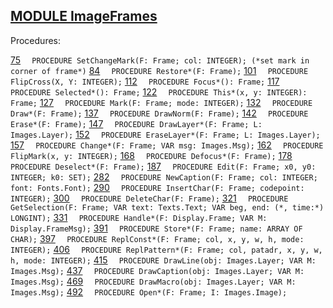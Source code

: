 
## [MODULE ImageFrames](https://github.com/io-core/Paint/blob/main/ImageFrames.Mod)

Procedures:

[75](https://github.com/io-core/Paint/blob/main/ImageFrames.Mod#75) `  PROCEDURE SetChangeMark(F: Frame; col: INTEGER); (*set mark in corner of frame*)`
[84](https://github.com/io-core/Paint/blob/main/ImageFrames.Mod#84) `  PROCEDURE Restore*(F: Frame);`
[101](https://github.com/io-core/Paint/blob/main/ImageFrames.Mod#101) `  PROCEDURE FlipCross(X, Y: INTEGER);`
[112](https://github.com/io-core/Paint/blob/main/ImageFrames.Mod#112) `  PROCEDURE Focus*(): Frame;`
[117](https://github.com/io-core/Paint/blob/main/ImageFrames.Mod#117) `  PROCEDURE Selected*(): Frame;`
[122](https://github.com/io-core/Paint/blob/main/ImageFrames.Mod#122) `  PROCEDURE This*(x, y: INTEGER): Frame;`
[127](https://github.com/io-core/Paint/blob/main/ImageFrames.Mod#127) `  PROCEDURE Mark(F: Frame; mode: INTEGER);`
[132](https://github.com/io-core/Paint/blob/main/ImageFrames.Mod#132) `  PROCEDURE Draw*(F: Frame);`
[137](https://github.com/io-core/Paint/blob/main/ImageFrames.Mod#137) `  PROCEDURE DrawNorm(F: Frame);`
[142](https://github.com/io-core/Paint/blob/main/ImageFrames.Mod#142) `  PROCEDURE Erase*(F: Frame);`
[147](https://github.com/io-core/Paint/blob/main/ImageFrames.Mod#147) `  PROCEDURE DrawLayer*(F: Frame; L: Images.Layer);`
[152](https://github.com/io-core/Paint/blob/main/ImageFrames.Mod#152) `  PROCEDURE EraseLayer*(F: Frame; L: Images.Layer);`
[157](https://github.com/io-core/Paint/blob/main/ImageFrames.Mod#157) `  PROCEDURE Change*(F: Frame; VAR msg: Images.Msg);`
[162](https://github.com/io-core/Paint/blob/main/ImageFrames.Mod#162) `  PROCEDURE FlipMark(x, y: INTEGER);`
[168](https://github.com/io-core/Paint/blob/main/ImageFrames.Mod#168) `  PROCEDURE Defocus*(F: Frame);`
[178](https://github.com/io-core/Paint/blob/main/ImageFrames.Mod#178) `  PROCEDURE Deselect*(F: Frame);`
[187](https://github.com/io-core/Paint/blob/main/ImageFrames.Mod#187) `  PROCEDURE Edit(F: Frame; x0, y0: INTEGER; k0: SET);`
[282](https://github.com/io-core/Paint/blob/main/ImageFrames.Mod#282) `  PROCEDURE NewCaption(F: Frame; col: INTEGER; font: Fonts.Font);`
[290](https://github.com/io-core/Paint/blob/main/ImageFrames.Mod#290) `  PROCEDURE InsertChar(F: Frame; codepoint: INTEGER);`
[300](https://github.com/io-core/Paint/blob/main/ImageFrames.Mod#300) `  PROCEDURE DeleteChar(F: Frame);`
[321](https://github.com/io-core/Paint/blob/main/ImageFrames.Mod#321) `  PROCEDURE GetSelection(F: Frame; VAR text: Texts.Text; VAR beg, end: (*, time:*) LONGINT);`
[331](https://github.com/io-core/Paint/blob/main/ImageFrames.Mod#331) `  PROCEDURE Handle*(F: Display.Frame; VAR M: Display.FrameMsg);`
[391](https://github.com/io-core/Paint/blob/main/ImageFrames.Mod#391) `  PROCEDURE Store*(F: Frame; name: ARRAY OF CHAR);`
[397](https://github.com/io-core/Paint/blob/main/ImageFrames.Mod#397) `  PROCEDURE ReplConst*(F: Frame; col, x, y, w, h, mode: INTEGER);`
[406](https://github.com/io-core/Paint/blob/main/ImageFrames.Mod#406) `  PROCEDURE ReplPattern*(F: Frame; col, patadr, x, y, w, h, mode: INTEGER);`
[415](https://github.com/io-core/Paint/blob/main/ImageFrames.Mod#415) `  PROCEDURE DrawLine(obj: Images.Layer; VAR M: Images.Msg);`
[437](https://github.com/io-core/Paint/blob/main/ImageFrames.Mod#437) `  PROCEDURE DrawCaption(obj: Images.Layer; VAR M: Images.Msg);`
[469](https://github.com/io-core/Paint/blob/main/ImageFrames.Mod#469) `  PROCEDURE DrawMacro(obj: Images.Layer; VAR M: Images.Msg);`
[492](https://github.com/io-core/Paint/blob/main/ImageFrames.Mod#492) `  PROCEDURE Open*(F: Frame; I: Images.Image);`
